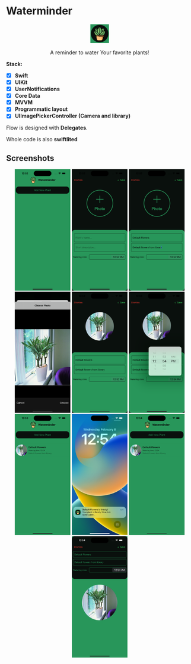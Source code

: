 # Waterminder

<p align="center"> 
  <img src="https://github.com/ogrodowski-tomasz/Waterminder/blob/main/Screenshots/plantIcon.png" width=50>
</p>
<p align="center">   
  A reminder to water Your favorite plants!
<b>

 Stack:
  
  - [x] Swift
  - [x] UIKit
  - [x] UserNotifications
  - [x] Core Data
  - [x] MVVM
  - [x] Programmatic layout
  - [x] UIImagePickerController (Camera and library)
</b>
Flow is designed with <b>Delegates</b>.

Whole code is also <b>swiftlited</b>
</p>

## Screenshots
<p align="center"> 
  <img src="https://github.com/ogrodowski-tomasz/Waterminder/blob/main/Screenshots/1.png" width=150>
  <img src="https://github.com/ogrodowski-tomasz/Waterminder/blob/main/Screenshots/2.png" width=150>
  <img src="https://github.com/ogrodowski-tomasz/Waterminder/blob/main/Screenshots/3.png" width=150>
  <img src="https://github.com/ogrodowski-tomasz/Waterminder/blob/main/Screenshots/4.png" width=150>
  <img src="https://github.com/ogrodowski-tomasz/Waterminder/blob/main/Screenshots/5.png" width=150>
  <img src="https://github.com/ogrodowski-tomasz/Waterminder/blob/main/Screenshots/6.png" width=150>
  <img src="https://github.com/ogrodowski-tomasz/Waterminder/blob/main/Screenshots/7.png" width=150>
  <img src="https://github.com/ogrodowski-tomasz/Waterminder/blob/main/Screenshots/8.png" width=150>
  <img src="https://github.com/ogrodowski-tomasz/Waterminder/blob/main/Screenshots/9.png" width=150>
  <img src="https://github.com/ogrodowski-tomasz/Waterminder/blob/main/Screenshots/10.png" width=150>
</p>
